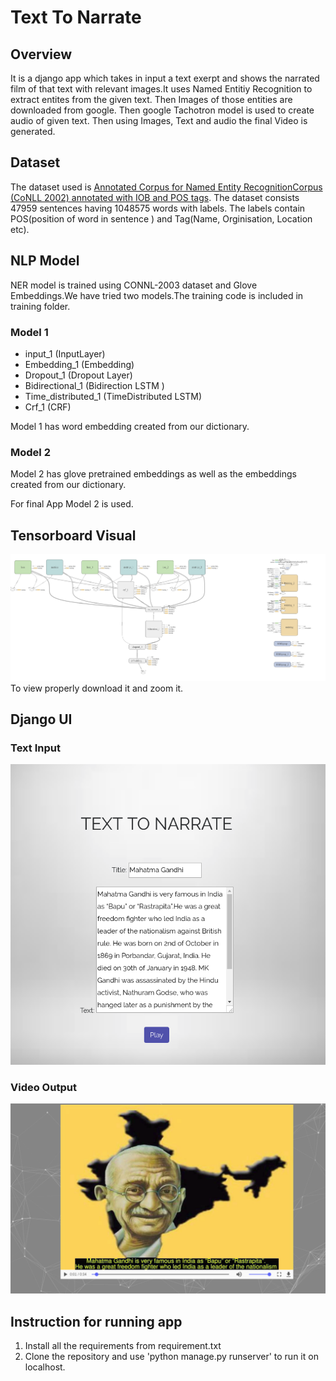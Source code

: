 # Text To Narrate

## Overview

It is a django app which takes in input a text exerpt and shows the narrated film of that text with relevant images.It uses Named Entitiy Recognition to extract entites from the given text. Then Images of those entities are downloaded from google. Then google Tachotron model is used to create audio of given text. Then using Images, Text and audio the final Video is generated.

## Dataset 

The dataset used  is [Annotated Corpus for Named Entity RecognitionCorpus (CoNLL 2002) annotated with IOB and POS tags](https://www.kaggle.com/abhinavwalia95/entity-annotated-corpus/data). The dataset consists 47959 sentences having 1048575 words with labels. The labels contain POS(position of word in sentence ) and Tag(Name, Orginisation, Location etc). 

## NLP Model

NER model is trained using CONNL-2003 dataset and Glove Embeddings.We have tried two models.The training code is included in training folder.

### Model 1
-  input_1 (InputLayer)            
-  Embedding_1 (Embedding)     
-  Dropout_1 (Dropout Layer)         
-  Bidirectional_1 (Bidirection LSTM ) 
-  Time_distributed_1 (TimeDistributed LSTM)     
-  Crf_1 (CRF)                  

Model 1 has word embedding created from our dictionary. 

### Model 2

Model 2 has glove pretrained embeddings as well as the embeddings created from our dictionary.

For final App Model 2 is used.

## Tensorboard Visual 

<img src="./photos/graph.png" />
To view properly download it and zoom it.

## Django UI

### Text Input
<img src='photos/main.png' />

### Video Output

<img src='photos/video.png' />

## Instruction for running app
1. Install all the requirements from requirement.txt
2. Clone the repository and use 'python manage.py runserver' to run it on localhost.
